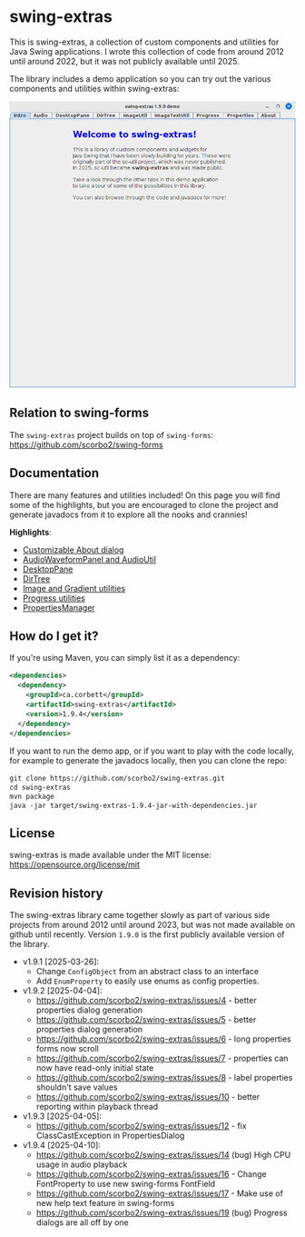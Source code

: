 # swing-extras

This is swing-extras, a collection of custom components and utilities for Java Swing 
applications. I wrote this collection of code from around 2012 until around 2022, but
it was not publicly available until 2025. 

The library includes a demo application so you can try out the various components and
utilities within swing-extras:

![DemoApp](docs/demo_app.png "Demo app")

## Relation to swing-forms

The `swing-extras` project builds on top of `swing-forms`: <https://github.com/scorbo2/swing-forms>

## Documentation

There are many features and utilities included! On this page you will find some of the
highlights, but you are encouraged to clone the project and generate javadocs from
it to explore all the nooks and crannies! 

**Highlights**:

- [Customizable About dialog](docs/about.md)
- [AudioWaveformPanel and AudioUtil](docs/audio.md)
- [DesktopPane](docs/desktoppane.md)
- [DirTree](docs/dirtree.md)
- [Image and Gradient utilities](docs/imageutil.md)
- [Progress utilities](docs/progress.md)
- [PropertiesManager](docs/properties.md)

## How do I get it?

If you're using Maven, you can simply list it as a dependency:

```xml
<dependencies>
  <dependency>
    <groupId>ca.corbett</groupId>
    <artifactId>swing-extras</artifactId>
    <version>1.9.4</version>
  </dependency>
</dependencies>
```

If you want to run the demo app, or if you want to play with the code locally,
for example to generate the javadocs locally, then you can clone the repo:

```shell
git clone https://github.com/scorbo2/swing-extras.git
cd swing-extras
mvn package
java -jar target/swing-extras-1.9.4-jar-with-dependencies.jar
```

## License

swing-extras is made available under the MIT license: https://opensource.org/license/mit

## Revision history

The swing-extras library came together slowly as part of various side projects from around 2012
until around 2023, but was not made available on github until recently. Version `1.9.0` 
is the first publicly available version of the library.

- v1.9.1 [2025-03-26]:
  - Change `ConfigObject` from an abstract class to an interface
  - Add `EnumProperty` to easily use enums as config properties.
- v1.9.2 [2025-04-04]:
  - https://github.com/scorbo2/swing-extras/issues/4 - better properties dialog generation
  - https://github.com/scorbo2/swing-extras/issues/5 - better properties dialog generation
  - https://github.com/scorbo2/swing-extras/issues/6 - long properties forms now scroll
  - https://github.com/scorbo2/swing-extras/issues/7 - properties can now have read-only initial state
  - https://github.com/scorbo2/swing-extras/issues/8 - label properties shouldn't save values
  - https://github.com/scorbo2/swing-extras/issues/10 - better reporting within playback thread
- v1.9.3 [2025-04-05]:
  - https://github.com/scorbo2/swing-extras/issues/12 - fix ClassCastException in PropertiesDialog
- v1.9.4 [2025-04-10]:
  - https://github.com/scorbo2/swing-extras/issues/14 (bug) High CPU usage in audio playback
  - https://github.com/scorbo2/swing-extras/issues/16 - Change FontProperty to use new swing-forms FontField
  - https://github.com/scorbo2/swing-extras/issues/17 - Make use of new help text feature in swing-forms
  - https://github.com/scorbo2/swing-extras/issues/19 (bug) Progress dialogs are all off by one
